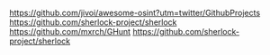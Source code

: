 https://github.com/jivoi/awesome-osint?utm=twitter/GithubProjects
https://github.com/sherlock-project/sherlock
https://github.com/mxrch/GHunt
https://github.com/sherlock-project/sherlock